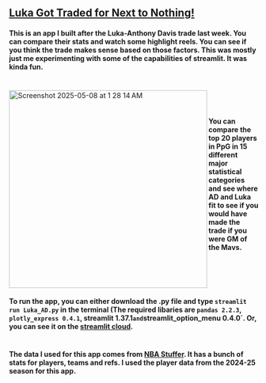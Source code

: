 ## [Luka Got Traded for Next to Nothing!](https://www.youtube.com/watch?v=aKY541QqpH8)
#### This is an app I built after the Luka-Anthony Davis trade last week. You can compare their stats and watch some highlight reels. You can see if you think the trade makes sense based on those factors. This was mostly just me experimenting with some of the capabilities of streamlit. It was kinda fun. 

# 

<img align="left" width="400" alt="Screenshot 2025-05-08 at 1 28 14 AM" src="https://github.com/user-attachments/assets/a041f6cb-3b09-4006-9eb6-25306ada6172" />
<br>
<br>

#### You can compare the top 20 players in PpG in 15 different major statistical categories and see where AD and Luka fit to see if you would have made the trade if you were GM of the Mavs. 
<br>
<br>

#

#### To run the app, you can either download the .py file and type `streamlit run Luka_AD.py` in the terminal (The required libaries are `pandas 2.2.3`, `plotly_express 0.4.1`, streamlit 1.37.1` and `streamlit_option_menu 0.4.0`. Or, you can see it on the [streamlit cloud](https://lukaadtrade.streamlit.app). 

# 

#### The data I used for this app comes from [NBA Stuffer](https://www.nbastuffer.com). It has a bunch of stats for players, teams and refs. I used the player data from the 2024-25 season for this app.</p>
